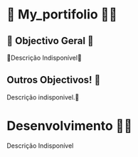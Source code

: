 # 👋 My_portifolio 👨‍✈️


## 📄 Objectivo Geral 📄

🚩Descrição Indisponível🗼

## Outros Objectivos! 📑

Descrição indisponivel.📌


# Desenvolvimento 🚧🚧

Descrição Indisponível
